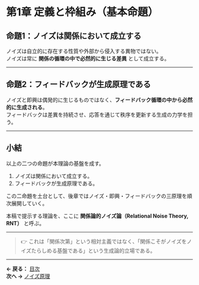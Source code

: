 # 第1章 定義と枠組み（基本命題）

## 命題1：ノイズは関係において成立する
ノイズは自立的に存在する性質や外部から侵入する異物ではない。  
ノイズは常に **関係の循環の中で必然的に生じる差異** として成立する。  

---

## 命題2：フィードバックが生成原理である
ノイズと即興は偶発的に生じるものではなく、**フィードバック循環の中から必然的に生成される**。  
フィードバックは差異を持続させ、応答を通じて秩序を更新する生成の力学を担う。  

---

## 小結
以上の二つの命題が本理論の基盤を成す。  

1. ノイズは関係において成立する。  
2. フィードバックが生成原理である。  

この二命題を土台として、後章ではノイズ・即興・フィードバックの三原理を順次展開していく。  

本稿で提示する理論を、ここに **関係論的ノイズ論（Relational Noise Theory, RNT）** と呼ぶ。  

---  

>👉 これは「関係次第」という相対主義ではなく、「関係こそがノイズをノイズたらしめる基盤である」という生成論的立場である。

---  

**← 戻る：** [目次](00-index.md)  
**次へ →** [ノイズ原理](02-noise-principle.md)


